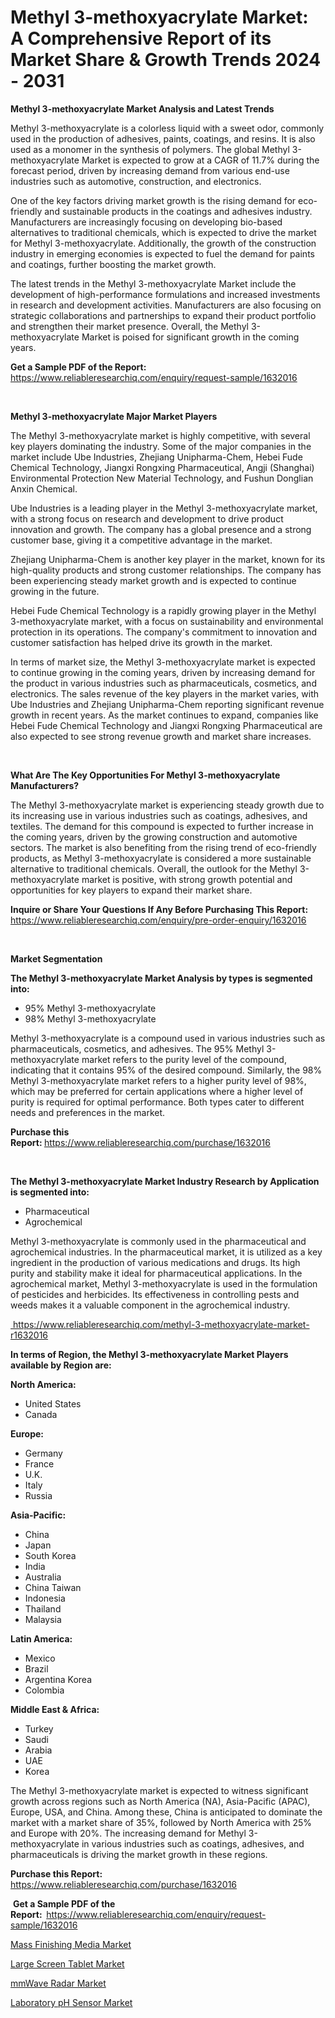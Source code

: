 <p><h1>Methyl 3-methoxyacrylate Market: A Comprehensive Report of its Market Share & Growth Trends 2024 - 2031</h1></p><p><strong>Methyl 3-methoxyacrylate Market Analysis and Latest Trends</strong></p>
<p><p>Methyl 3-methoxyacrylate is a colorless liquid with a sweet odor, commonly used in the production of adhesives, paints, coatings, and resins. It is also used as a monomer in the synthesis of polymers. The global Methyl 3-methoxyacrylate Market is expected to grow at a CAGR of 11.7% during the forecast period, driven by increasing demand from various end-use industries such as automotive, construction, and electronics.</p><p>One of the key factors driving market growth is the rising demand for eco-friendly and sustainable products in the coatings and adhesives industry. Manufacturers are increasingly focusing on developing bio-based alternatives to traditional chemicals, which is expected to drive the market for Methyl 3-methoxyacrylate. Additionally, the growth of the construction industry in emerging economies is expected to fuel the demand for paints and coatings, further boosting the market growth.</p><p>The latest trends in the Methyl 3-methoxyacrylate Market include the development of high-performance formulations and increased investments in research and development activities. Manufacturers are also focusing on strategic collaborations and partnerships to expand their product portfolio and strengthen their market presence. Overall, the Methyl 3-methoxyacrylate Market is poised for significant growth in the coming years.</p></p>
<p><strong>Get a Sample PDF of the Report:&nbsp;</strong> <a href="https://www.reliableresearchiq.com/enquiry/request-sample/1632016">https://www.reliableresearchiq.com/enquiry/request-sample/1632016</a></p>
<p>&nbsp;</p>
<p><strong>Methyl 3-methoxyacrylate Major Market Players</strong></p>
<p><p>The Methyl 3-methoxyacrylate market is highly competitive, with several key players dominating the industry. Some of the major companies in the market include Ube Industries, Zhejiang Unipharma-Chem, Hebei Fude Chemical Technology, Jiangxi Rongxing Pharmaceutical, Angji (Shanghai) Environmental Protection New Material Technology, and Fushun Donglian Anxin Chemical.</p><p>Ube Industries is a leading player in the Methyl 3-methoxyacrylate market, with a strong focus on research and development to drive product innovation and growth. The company has a global presence and a strong customer base, giving it a competitive advantage in the market.</p><p>Zhejiang Unipharma-Chem is another key player in the market, known for its high-quality products and strong customer relationships. The company has been experiencing steady market growth and is expected to continue growing in the future.</p><p>Hebei Fude Chemical Technology is a rapidly growing player in the Methyl 3-methoxyacrylate market, with a focus on sustainability and environmental protection in its operations. The company's commitment to innovation and customer satisfaction has helped drive its growth in the market.</p><p>In terms of market size, the Methyl 3-methoxyacrylate market is expected to continue growing in the coming years, driven by increasing demand for the product in various industries such as pharmaceuticals, cosmetics, and electronics. The sales revenue of the key players in the market varies, with Ube Industries and Zhejiang Unipharma-Chem reporting significant revenue growth in recent years. As the market continues to expand, companies like Hebei Fude Chemical Technology and Jiangxi Rongxing Pharmaceutical are also expected to see strong revenue growth and market share increases.</p></p>
<p>&nbsp;</p>
<p><strong>What Are The Key Opportunities For Methyl 3-methoxyacrylate Manufacturers?</strong></p>
<p><p>The Methyl 3-methoxyacrylate market is experiencing steady growth due to its increasing use in various industries such as coatings, adhesives, and textiles. The demand for this compound is expected to further increase in the coming years, driven by the growing construction and automotive sectors. The market is also benefiting from the rising trend of eco-friendly products, as Methyl 3-methoxyacrylate is considered a more sustainable alternative to traditional chemicals. Overall, the outlook for the Methyl 3-methoxyacrylate market is positive, with strong growth potential and opportunities for key players to expand their market share.</p></p>
<p><strong>Inquire or Share Your Questions If Any Before Purchasing This Report:</strong> <a href="https://www.reliableresearchiq.com/enquiry/pre-order-enquiry/1632016">https://www.reliableresearchiq.com/enquiry/pre-order-enquiry/1632016</a></p>
<p>&nbsp;</p>
<p><strong>Market Segmentation</strong></p>
<p><strong>The Methyl 3-methoxyacrylate Market Analysis by types is segmented into:</strong></p>
<p><ul><li>95% Methyl 3-methoxyacrylate</li><li>98% Methyl 3-methoxyacrylate</li></ul></p>
<p><p>Methyl 3-methoxyacrylate is a compound used in various industries such as pharmaceuticals, cosmetics, and adhesives. The 95% Methyl 3-methoxyacrylate market refers to the purity level of the compound, indicating that it contains 95% of the desired compound. Similarly, the 98% Methyl 3-methoxyacrylate market refers to a higher purity level of 98%, which may be preferred for certain applications where a higher level of purity is required for optimal performance. Both types cater to different needs and preferences in the market.</p></p>
<p><strong>Purchase this Report:&nbsp;</strong><a href="https://www.reliableresearchiq.com/purchase/1632016">https://www.reliableresearchiq.com/purchase/1632016</a></p>
<p>&nbsp;</p>
<p><strong>The Methyl 3-methoxyacrylate Market Industry Research by Application is segmented into:</strong></p>
<p><ul><li>Pharmaceutical</li><li>Agrochemical</li></ul></p>
<p><p>Methyl 3-methoxyacrylate is commonly used in the pharmaceutical and agrochemical industries. In the pharmaceutical market, it is utilized as a key ingredient in the production of various medications and drugs. Its high purity and stability make it ideal for pharmaceutical applications. In the agrochemical market, Methyl 3-methoxyacrylate is used in the formulation of pesticides and herbicides. Its effectiveness in controlling pests and weeds makes it a valuable component in the agrochemical industry.</p></p>
<p><a href="https://www.reliableresearchiq.com/methyl-3-methoxyacrylate-market-r1632016">&nbsp;https://www.reliableresearchiq.com/methyl-3-methoxyacrylate-market-r1632016</a></p>
<p><strong>In terms of Region, the Methyl 3-methoxyacrylate Market Players available by Region are:</strong></p>
<p>
    <p> <strong> North America: </strong>
        <ul>
            <li>United States</li>
            <li>Canada</li>
        </ul>
        </p> 
    <p> <strong> Europe: </strong>
        <ul>
            <li>Germany</li>
            <li>France</li>
            <li>U.K.</li>
            <li>Italy</li>
            <li>Russia</li>
        </ul>
        </p> 
    <p> <strong> Asia-Pacific: </strong>
        <ul>
            <li>China</li>
            <li>Japan</li>
            <li>South Korea</li>
            <li>India</li>
            <li>Australia</li>
            <li>China Taiwan</li>
            <li>Indonesia</li>
            <li>Thailand</li>
            <li>Malaysia</li>
        </ul>
        </p> 
    <p> <strong> Latin America: </strong>
        <ul>
            <li>Mexico</li>
            <li>Brazil</li>
            <li>Argentina Korea</li>
            <li>Colombia</li>
        </ul>
        </p> 
    <p> <strong> Middle East & Africa: </strong>
        <ul>
            <li>Turkey</li>
            <li>Saudi</li>
            <li>Arabia</li>
            <li>UAE</li>
            <li>Korea</li>
        </ul>
    </p>
    </p>
<p><p>The Methyl 3-methoxyacrylate market is expected to witness significant growth across regions such as North America (NA), Asia-Pacific (APAC), Europe, USA, and China. Among these, China is anticipated to dominate the market with a market share of 35%, followed by North America with 25% and Europe with 20%. The increasing demand for Methyl 3-methoxyacrylate in various industries such as coatings, adhesives, and pharmaceuticals is driving the market growth in these regions.</p></p>
<p><strong>Purchase this Report: </strong><a href="https://www.reliableresearchiq.com/purchase/1632016">https://www.reliableresearchiq.com/purchase/1632016</a></p>
<p>&nbsp;<strong>Get a Sample PDF of the Report:&nbsp;&nbsp;</strong><a href="https://www.reliableresearchiq.com/enquiry/request-sample/1632016">https://www.reliableresearchiq.com/enquiry/request-sample/1632016</a></p>
<p><strong></strong></p>
<p><p><a href="https://github.com/lianapter60/Market-Research-Report-List-1/blob/main/mass-finishing-media-market.md">Mass Finishing Media Market</a></p><p><a href="https://github.com/lesliranch56456/Market-Research-Report-List-1/blob/main/large-screen-tablet-market.md">Large Screen Tablet Market</a></p><p><a href="https://medium.com/@joanne.harris67856/mmwave-radar-market-size-share-trends-analysis-report-by-end-use-ca1b490b86b0">mmWave Radar Market</a></p><p><a href="https://medium.com/@sean.peake0978/laboratory-ph-sensor-market-size-share-analysis-growth-trends-forecasts-2024-2031-2d0c45a3d775">Laboratory pH Sensor Market</a></p></p>